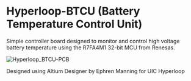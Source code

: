 # Hyperloop-BTCU (Battery Temperature Control Unit)
Simple controller board designed to monitor and control high voltage battery temperature using the R7FA4M1 32-bit MCU from Renesas.

![Hyperloop_BTCU-PCB](https://github.com/ephrenm/Hyperloop-BTCU/assets/116685385/f300172a-809e-4943-a776-379947aa37bb)

Designed using Altium Designer by Ephren Manning for UIC Hyperloop
